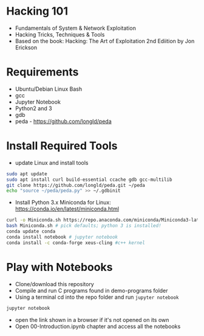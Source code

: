 # Hacking 101

- Fundamentals of System & Network Exploitation
- Hacking Tricks, Techniques & Tools
- Based on the book: Hacking: The Art of Exploitation 2nd Ediition by Jon Erickson

# Requirements

- Ubuntu/Debian Linux Bash
- gcc
- Jupyter Notebook
- Python2 and 3
- gdb
- peda - https://github.com/longld/peda

# Install Required Tools
- update Linux and install tools

```bash
sudo apt update
sudo apt install curl build-essential ccache gdb gcc-multilib
git clone https://github.com/longld/peda.git ~/peda
echo "source ~/peda/peda.py" >> ~/.gdbinit
```

- Install Python 3.x Miniconda for Linux: https://conda.io/en/latest/miniconda.html

```bash
curl -o Miniconda.sh https://repo.anaconda.com/miniconda/Miniconda3-latest-Linux-x86_64.sh
bash Miniconda.sh # pick defaults; python 3 is installed!
conda update conda
conda install notebook # jupyter notebook
conda install -c conda-forge xeus-cling #c++ kernel
```

# Play with Notebooks

- Clone/download this repository
- Compile and run C programs found in demo-programs folder
- Using a terminal cd into the repo folder and run `jupyter notebook`

```bash
jupyter notebook
```
- open the link shown in a browser if it's not opened on its own
- Open 00-Introduction.ipynb chapter and access all the notebooks
